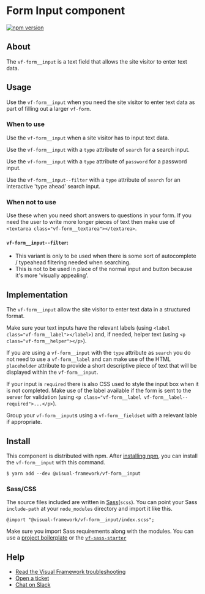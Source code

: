 # Form Input component

[![npm version](https://badge.fury.io/js/%40visual-framework%2Fvf-form__input.svg)](https://badge.fury.io/js/%40visual-framework%2Fvf-form__input)

## About

The `vf-form__input` is a text field that allows the site visitor to enter text data.

## Usage

Use the `vf-form__input` when you need the site visitor to enter text data as part of filling out a larger `vf-form`.

### When to use

Use the `vf-form__input` when a site visitor has to input text data.

Use the `vf-form__input` with a `type` attribute of `search` for a search input.

Use the `vf-form__input` with a `type` attribute of `password` for a password input.

Use the `vf-form__input--filter` with a `type` attribute of `search` for an interactive 'type ahead' search input.

### When not to use

Use these when you need short answers to questions in your form. If you need the user to write more longer pieces of text then make use of `<textarea class="vf-form__textarea"></textarea>`.
#### `vf-form__input--filter`:

* This variant is only to be used when there is some sort of autocomplete / typeahead filtering needed when searching.
* This is not to be used in place of the normal input and button because it's more 'visually appealing'.
## Implementation

The `vf-form__input` allow the site visitor to enter text data in a structured format.

Make sure your text inputs have the relevant labels (using `<label class="vf-form__label"></label>`) and, if needed, helper text (using `<p class="vf-form__helper"></p>`).

If you are using a `vf-form__input` with the `type` attribute as `search` you do not need to use a `vf-form__label` and can make use of the HTML `placeholder` attribute to provide a short descriptive piece of text that will be displayed within the `vf-form__input`.

If your input is `required` there is also CSS used to style the input box when it is not completed. Make use of the label available if the form is sent to the server for validation (using `<p class="vf-form__label vf-form__label--required">...</p>`).

Group your `vf-form__input`s using a `vf-form__fieldset` with a relevant lable if appropriate.
## Install

This component is distributed with npm. After [installing npm](https://www.npmjs.com/get-npm), you can install the `vf-form__input` with this command.

```
$ yarn add --dev @visual-framework/vf-form__input
```

### Sass/CSS

The source files included are written in [Sass](http://sass-lang.com)(`scss`). You can point your Sass `include-path` at your `node_modules` directory and import it like this.

```
@import "@visual-framework/vf-form__input/index.scss";
```

Make sure you import Sass requirements along with the modules. You can use a [project boilerplate](https://stable.visual-framework.dev/building/) or the [`vf-sass-starter`](https://stable.visual-framework.dev/components/vf-sass-starter/)

## Help

- [Read the Visual Framework troubleshooting](https://stable.visual-framework.dev/troubleshooting/)
- [Open a ticket](https://github.com/visual-framework/vf-core/issues)
- [Chat on Slack](https://join.slack.com/t/visual-framework/shared_invite/enQtNDAxNzY0NDg4NTY0LWFhMjEwNGY3ZTk3NWYxNWVjOWQ1ZWE4YjViZmY1YjBkMDQxMTNlNjQ0N2ZiMTQ1ZTZiMGM4NjU5Y2E0MjM3ZGQ)
